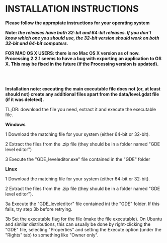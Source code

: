 # INSTALLATION INSTRUCTIONS

<b>Please follow the appropiate instructions for your operating system</b>

<b>Note: <i>the releases have both 32-bit and 64-bit releases. If you don't know which one you should use, the 32-bit version should work on both 32-bit and 64-bit computers.</i></b>

<b>FOR MAC OS X USERS: there is no Mac OS X version as of now. Processing 2.2.1 seems to have a bug with exporting an application to OS X. This may be fixed in the future (if the Processing version is updated).</b>

<br></br>

<b>Installation note: executing the main executable file does not (or, at least should not) create any additional files apart from the data/level.gdat file (if it was deleted).</b>

TL;DR: download the file you need, extract it and execute the executable file.

<b>Windows</b>

1  Download the matching file for your system (either 64-bit or 32-bit).

2  Extract the files from the .zip file (they should be in a folder named "GDE level editor")

3  Execute the "GDE_leveleditor.exe" file contained in the "GDE" folder

<b>Linux</b>

1  Download the matching file for your system (either 64-bit or 32-bit).

2  Extract the files from the .zip file (they should be in a folder named "GDE level editor").

3a Execute the "GDE_leveleditor" file contained int the "GDE" folder. If this fails, try step 3b before retrying.

3b Set the executable flag for the file (make the file executable). On Ubuntu and similar distributions, this can usually be done by right-clicking the "GDE" file, selecting "Properties" and setting the Execute option (under the "Rights" tab) to something like "Owner only".
